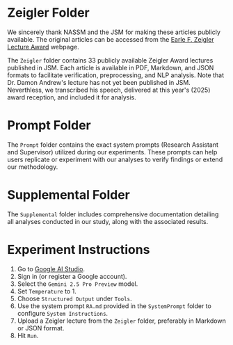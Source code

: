 # Zeigler Folder
We sincerely thank NASSM and the JSM for making these articles publicly available. The original articles can be accessed from the [Earle F. Zeigler Lecture Award](https://nassm.org/awards-and-grants#page-section-61151cc91acb4b184fd58544) webpage.

The `Zeigler` folder contains 33 publicly available Zeigler Award lectures published in JSM. Each article is available in PDF, Markdown, and JSON formats to facilitate verification, preprocessing, and NLP analysis. Note that Dr. Damon Andrew's lecture has not yet been published in JSM. Neverthless, we transcribed his speech, delivered at this year's (2025) award reception, and included it for analysis.

# Prompt Folder
The `Prompt` folder contains the exact system prompts (Research Assistant and Supervisor) utilized during our experiments. These prompts can help users replicate or experiment with our analyses to verify findings or extend our methodology.

# Supplemental Folder
The `Supplemental` folder includes comprehensive documentation detailing all analyses conducted in our study, along with the associated results.

# Experiment Instructions
1. Go to [Google AI Studio](https://aistudio.google.com).
2. Sign in (or register a Google account).
3. Select the `Gemini 2.5 Pro Preview` model.
4. Set `Temperature` to 1.
5. Choose `Structured Output` under `Tools`.
6. Use the system prompt `RA.md` provided in the `SystemPrompt` folder to configure `System Instructions`.
7. Upload a Zeigler lecture from the `Zeigler` folder, preferably in Markdown or JSON format.
8. Hit `Run`.
